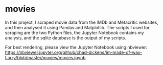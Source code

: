 # movies

In this project, I scraped movie data from the IMDb and Metacritic websites, and then analysed it using Pandas and Matplotlib. The scripts I used for scraping are the two Python files, the Jupyter Notebook contains my analysis, and the sqlite database is the output of my scripts.

For best rendering, please view the Jupyter Notebook using nbviewer:
https://nbviewer.jupyter.org/github/chad-dickens/im-made-of-wax-Larry/blob/master/movies/movies.ipynb
